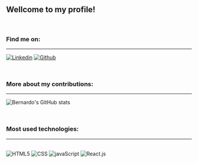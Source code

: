 
## Wellcome to my profile!
</br>

### Find me on:
<hr/>

[![Linkedin](https://img.shields.io/badge/LinkedIn-0077B5?style=for-the-badge&logo=linkedin&logoColor=white)](https://www.linkedin.com/in/bernardo-fonseca-97926811b/)
[![Github](https://img.shields.io/badge/GitHub-100000?style=for-the-badge&logo=github&logoColor=white)](https://github.com/Bernardo1411)

</br>

### More about my contributions:
<hr/>

![Bernardo's GitHub stats](https://github-readme-stats.vercel.app/api?username=bernardo1411&show_icons=true&theme=radical)

</br>

### Most used technologies:
<hr/>
<div style="display: inline_block"><br/>
<img alt="HTML5" src="https://img.shields.io/badge/HTML5-E34F26?style=for-the-badge&logo=html5&logoColor=white">
<img alt="CSS" src="https://img.shields.io/badge/CSS3-1572B6?style=for-the-badge&logo=css3&logoColor=white">
<img alt="javaScript" src="https://img.shields.io/badge/JavaScript-F7DF1E?style=for-the-badge&logo=javascript&logoColor=black">
<img alt="React.js" src="https://img.shields.io/badge/React-20232A?style=for-the-badge&logo=react&logoColor=61DAFB">
</div>
